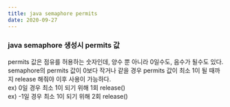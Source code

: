 ```yaml
---
title: java semaphore permits
date: 2020-09-27
---
```


### java semaphore 생성시 permits 값
permits 값은 점유를 허용하는 숫자인데, 양수 뿐 아니라 0일수도, 음수가 될수도 있다.  
semaphore의 permits 값이 0보다 작거나 같을 경우 permits 값이 최소 1이 될 때까지 release 해줘야 이후 사용이 가능하다.  
ex) 0일 경우 최소 1이 되기 위해 1회 release()  
ex) -1일 경우 최소 1이 되기 위해 2회 release()
